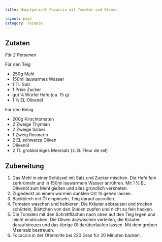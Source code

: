 ```yaml
---
title: Hauptgericht Focaccia mit Tomaten und Oliven

layout: page
category: rezepte
---
```


Zutaten
-------
*Für 2 Personen*

Für den Teig
- 250g Mehl
- 150ml lauwarmes Wasser
- 1 TL Salz
- 1 Prise Zucker
- gut ¼ Würfel Hefe (ca. 15 g)
- 1 ½ EL Olivenöl 

Für den Belag
- 200g Kirschtomaten
- 2 Zweige Thymian
- 2 Zweige Salbei
- 1 Zweig Rosmarin
- 2 EL schwarze Oliven
- Olivenöl
- 2 TL grobkörniges Meersalz (z. B. Fleur de sel)

Zubereitung
-----------
1. Das Mehl in einer Schüssel mit Salz und Zucker mischen. Die Hefe fein zerkrümeln und in 150ml lauwarmem Wasser anrühren. 
Mit 1 ½ EL Olivenöl zum Mehl gießen und alles gründlich verkneten.
2. Zugedeckt an einem warmen dunklen Ort 1h gehen lassen.
3. Backblech mit Öl einpinseln, Teig darauf ausrollen.
4. Tomaten waschen und halbieren. Die Kräuter abbrausen und trocken schütteln, Blättchen von den Stielen zupfen und nicht zu fein hacken.
5. Die Tomaten mit den Schnittflächen nach oben auf den Teig legen und leicht eindrücken. 
Die Oliven dazwischen verteilen, die Kräuter daraufstreuen und das übrige Öl darüberlaufen lassen. Mit dem groben Meersalz bestreuen.
6. Focaccia in der Ofenmitte bei 220 Grad für 20 Minuten backen.
